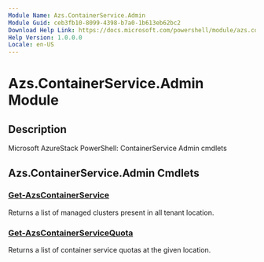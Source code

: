 ```yaml
---
Module Name: Azs.ContainerService.Admin
Module Guid: ceb3fb10-8099-4398-b7a0-1b613eb62bc2
Download Help Link: https://docs.microsoft.com/powershell/module/azs.containerservice.admin
Help Version: 1.0.0.0
Locale: en-US
---
```


# Azs.ContainerService.Admin Module
## Description
Microsoft AzureStack PowerShell: ContainerService Admin cmdlets

## Azs.ContainerService.Admin Cmdlets
### [Get-AzsContainerService](Get-AzsContainerService.md)
Returns a list of managed clusters present in all tenant location.

### [Get-AzsContainerServiceQuota](Get-AzsContainerServiceQuota.md)
Returns a list of container service quotas at the given location.

